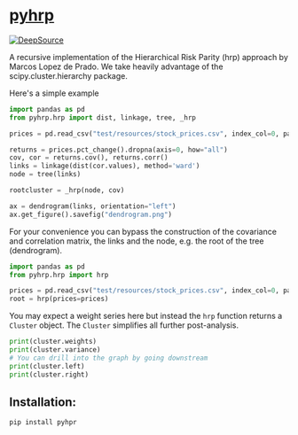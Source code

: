 # [pyhrp](https://tschm.github.io/pyhrp)

[![DeepSource](https://deepsource.io/gh/tschm/hrp.svg/?label=active+issues&show_trend=true&token=qjT_aLQgo_1Xbe2Z9ZNdH3Cx)](https://deepsource.io/gh/tschm/hrp/?ref=repository-badge)

A recursive implementation of the Hierarchical Risk Parity (hrp) approach by Marcos Lopez de Prado.
We take heavily advantage of the scipy.cluster.hierarchy package.

Here's a simple example

```python
import pandas as pd
from pyhrp.hrp import dist, linkage, tree, _hrp

prices = pd.read_csv("test/resources/stock_prices.csv", index_col=0, parse_dates=True)

returns = prices.pct_change().dropna(axis=0, how="all")
cov, cor = returns.cov(), returns.corr()
links = linkage(dist(cor.values), method='ward')
node = tree(links)

rootcluster = _hrp(node, cov)

ax = dendrogram(links, orientation="left")
ax.get_figure().savefig("dendrogram.png")
```
For your convenience you can bypass the construction of the covariance and correlation matrix, the links and the node, e.g. the root of the tree (dendrogram).
```python
import pandas as pd
from pyhrp.hrp import hrp

prices = pd.read_csv("test/resources/stock_prices.csv", index_col=0, parse_dates=True)
root = hrp(prices=prices)
```
You may expect a weight series here but instead the `hrp` function returns a `Cluster` object. The `Cluster` simplifies all further post-analysis.
```python
print(cluster.weights)
print(cluster.variance)
# You can drill into the graph by going downstream
print(cluster.left)
print(cluster.right)
```

## Installation:
```
pip install pyhpr
```
